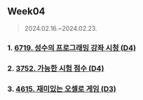 ## Week04

> 2024.02.16.~2024.02.23.


### 1. [6719. 성수의 프로그래밍 강좌 시청 (D4)][]

### 2. [3752. 가능한 시험 점수 (D4)][]

### 3. [4615. 재미있는 오셀로 게임 (D3)][]

[6719. 성수의 프로그래밍 강좌 시청 (D4)]: https://swexpertacademy.com/main/code/problem/problemDetail.do?contestProbId=AWd7sgDatsMDFAUh

[3752. 가능한 시험 점수 (D4)]: https://swexpertacademy.com/main/code/problem/problemDetail.do?contestProbId=AWHPkqBqAEsDFAUn


[4615. 재미있는 오셀로 게임 (D3)]: https://swexpertacademy.com/main/code/problem/problemDetail.do?contestProbId=AWQmA4uK8ygDFAXj
